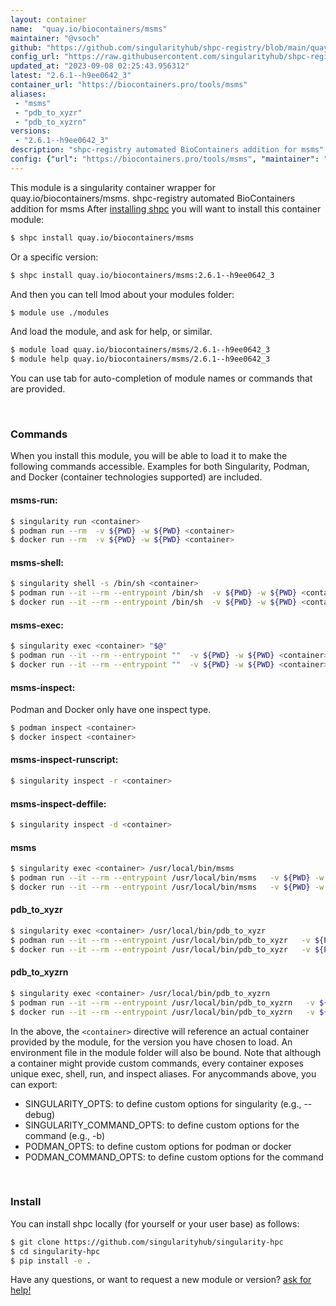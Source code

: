 ```yaml
---
layout: container
name:  "quay.io/biocontainers/msms"
maintainer: "@vsoch"
github: "https://github.com/singularityhub/shpc-registry/blob/main/quay.io/biocontainers/msms/container.yaml"
config_url: "https://raw.githubusercontent.com/singularityhub/shpc-registry/main/quay.io/biocontainers/msms/container.yaml"
updated_at: "2023-09-08 02:25:43.956312"
latest: "2.6.1--h9ee0642_3"
container_url: "https://biocontainers.pro/tools/msms"
aliases:
 - "msms"
 - "pdb_to_xyzr"
 - "pdb_to_xyzrn"
versions:
 - "2.6.1--h9ee0642_3"
description: "shpc-registry automated BioContainers addition for msms"
config: {"url": "https://biocontainers.pro/tools/msms", "maintainer": "@vsoch", "description": "shpc-registry automated BioContainers addition for msms", "latest": {"2.6.1--h9ee0642_3": "sha256:18f7e3d4e5515d2a2cb5ae53145b08df891e8e2661170dc403fb27cd62a4d3ac"}, "tags": {"2.6.1--h9ee0642_3": "sha256:18f7e3d4e5515d2a2cb5ae53145b08df891e8e2661170dc403fb27cd62a4d3ac"}, "docker": "quay.io/biocontainers/msms", "aliases": {"msms": "/usr/local/bin/msms", "pdb_to_xyzr": "/usr/local/bin/pdb_to_xyzr", "pdb_to_xyzrn": "/usr/local/bin/pdb_to_xyzrn"}}
---
```


This module is a singularity container wrapper for quay.io/biocontainers/msms.
shpc-registry automated BioContainers addition for msms
After [installing shpc](#install) you will want to install this container module:


```bash
$ shpc install quay.io/biocontainers/msms
```

Or a specific version:

```bash
$ shpc install quay.io/biocontainers/msms:2.6.1--h9ee0642_3
```

And then you can tell lmod about your modules folder:

```bash
$ module use ./modules
```

And load the module, and ask for help, or similar.

```bash
$ module load quay.io/biocontainers/msms/2.6.1--h9ee0642_3
$ module help quay.io/biocontainers/msms/2.6.1--h9ee0642_3
```

You can use tab for auto-completion of module names or commands that are provided.

<br>

### Commands

When you install this module, you will be able to load it to make the following commands accessible.
Examples for both Singularity, Podman, and Docker (container technologies supported) are included.

#### msms-run:

```bash
$ singularity run <container>
$ podman run --rm  -v ${PWD} -w ${PWD} <container>
$ docker run --rm  -v ${PWD} -w ${PWD} <container>
```

#### msms-shell:

```bash
$ singularity shell -s /bin/sh <container>
$ podman run --it --rm --entrypoint /bin/sh  -v ${PWD} -w ${PWD} <container>
$ docker run --it --rm --entrypoint /bin/sh  -v ${PWD} -w ${PWD} <container>
```

#### msms-exec:

```bash
$ singularity exec <container> "$@"
$ podman run --it --rm --entrypoint ""  -v ${PWD} -w ${PWD} <container> "$@"
$ docker run --it --rm --entrypoint ""  -v ${PWD} -w ${PWD} <container> "$@"
```

#### msms-inspect:

Podman and Docker only have one inspect type.

```bash
$ podman inspect <container>
$ docker inspect <container>
```

#### msms-inspect-runscript:

```bash
$ singularity inspect -r <container>
```

#### msms-inspect-deffile:

```bash
$ singularity inspect -d <container>
```


#### msms

```bash
$ singularity exec <container> /usr/local/bin/msms
$ podman run --it --rm --entrypoint /usr/local/bin/msms   -v ${PWD} -w ${PWD} <container> -c " $@"
$ docker run --it --rm --entrypoint /usr/local/bin/msms   -v ${PWD} -w ${PWD} <container> -c " $@"
```


#### pdb_to_xyzr

```bash
$ singularity exec <container> /usr/local/bin/pdb_to_xyzr
$ podman run --it --rm --entrypoint /usr/local/bin/pdb_to_xyzr   -v ${PWD} -w ${PWD} <container> -c " $@"
$ docker run --it --rm --entrypoint /usr/local/bin/pdb_to_xyzr   -v ${PWD} -w ${PWD} <container> -c " $@"
```


#### pdb_to_xyzrn

```bash
$ singularity exec <container> /usr/local/bin/pdb_to_xyzrn
$ podman run --it --rm --entrypoint /usr/local/bin/pdb_to_xyzrn   -v ${PWD} -w ${PWD} <container> -c " $@"
$ docker run --it --rm --entrypoint /usr/local/bin/pdb_to_xyzrn   -v ${PWD} -w ${PWD} <container> -c " $@"
```



In the above, the `<container>` directive will reference an actual container provided
by the module, for the version you have chosen to load. An environment file in the
module folder will also be bound. Note that although a container
might provide custom commands, every container exposes unique exec, shell, run, and
inspect aliases. For anycommands above, you can export:

 - SINGULARITY_OPTS: to define custom options for singularity (e.g., --debug)
 - SINGULARITY_COMMAND_OPTS: to define custom options for the command (e.g., -b)
 - PODMAN_OPTS: to define custom options for podman or docker
 - PODMAN_COMMAND_OPTS: to define custom options for the command

<br>

### Install

You can install shpc locally (for yourself or your user base) as follows:

```bash
$ git clone https://github.com/singularityhub/singularity-hpc
$ cd singularity-hpc
$ pip install -e .
```

Have any questions, or want to request a new module or version? [ask for help!](https://github.com/singularityhub/singularity-hpc/issues)